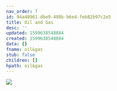 ```yaml
---
nav_order: 7
id: 94a48961-dbe9-498b-b6e4-feb82b97c2e5
title: Oil and Gas
desc: ''
updated: 1599638548884
created: 1599638548884
data: {}
fname: oil&gas
stub: false
children: []
hpath: oil&gas
---
```

![](/assets/images/2020-09-10-18-37-57.png)
